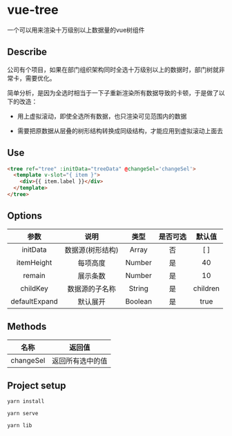 # vue-tree

一个可以用来渲染十万级别以上数据量的vue树组件

## Describe

公司有个项目，如果在部门组织架构同时全选十万级别以上的数据时，部门树就非常卡，需要优化。

简单分析，是因为全选时相当于一下子重新渲染所有数据导致的卡顿，于是做了以下的改造：

- 用上虚拟滚动，即使全选所有数据，也只渲染可见范围内的数据

- 需要把原数据从层叠的树形结构转换成同级结构，才能应用到虚拟滚动上面去

## Use

```html
<tree ref="tree" :initData="treeData" @changeSel='changeSel'>
  <template v-slot="{ item }">
    <div>{{ item.label }}</div>
  </template>
</tree>
```

## Options

| 参数      |    说明 | 类型  | 是否可选  | 默认值  |
| :-------: | :-------:|:------:|:------:| :--: |
| initData  | 数据源(树形结构) |  Array   |  否   |  [ ]  |
| itemHeight  | 每项高度 |  Number   |  是   |  40   |
| remain  | 展示条数 |  Number   |  是   |  10   |
| childKey | 数据源的子名称 | String | 是 | children |
| defaultExpand | 默认展开 | Boolean | 是 | true |

## Methods

|   名称    |      返回值      |
| :-------: | :--------------: |
| changeSel | 返回所有选中的值 |

## Project setup

`yarn install`

`yarn serve`

`yarn lib`


